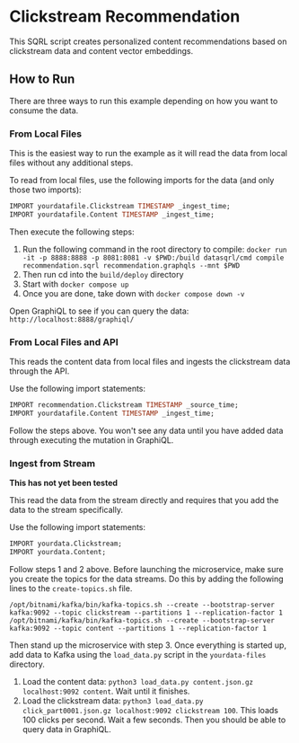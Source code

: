 # Clickstream Recommendation

This SQRL script creates personalized content recommendations based on clickstream data and content vector embeddings.

## How to Run

There are three ways to run this example depending on how you want to consume the data.

### From Local Files

This is the easiest way to run the example as it will read the data from local files without any additional steps.

To read from local files, use the following imports for the data (and only those two imports):

```sql
IMPORT yourdatafile.Clickstream TIMESTAMP _ingest_time;
IMPORT yourdatafile.Content TIMESTAMP _ingest_time;
```

Then execute the following steps:
1. Run the following command in the root directory to compile: `docker run -it -p 8888:8888 -p 8081:8081 -v $PWD:/build datasqrl/cmd compile recommendation.sqrl recommendation.graphqls --mnt $PWD`
2. Then run cd into the `build/deploy` directory
3. Start with `docker compose up`
4. Once you are done, take down with `docker compose down -v`

Open GraphiQL to see if you can query the data:
`http://localhost:8888/graphiql/`

### From Local Files and API

This reads the content data from local files and ingests the clickstream data through the API.

Use the following import statements:
```sql
IMPORT recommendation.Clickstream TIMESTAMP _source_time;
IMPORT yourdatafile.Content TIMESTAMP _ingest_time;
```

Follow the steps above. You won't see any data until you have added data through executing the mutation in GraphiQL.

### Ingest from Stream

**This has not yet been tested**

This read the data from the stream directly and requires that you add the data to the stream specifically.

Use the following import statements:
```sql
IMPORT yourdata.Clickstream;
IMPORT yourdata.Content;
```

Follow steps 1 and 2 above. Before launching the microservice, make sure you create the topics for the data streams. Do this by adding the following lines to the `create-topics.sh` file.

```
/opt/bitnami/kafka/bin/kafka-topics.sh --create --bootstrap-server kafka:9092 --topic clickstream --partitions 1 --replication-factor 1
/opt/bitnami/kafka/bin/kafka-topics.sh --create --bootstrap-server kafka:9092 --topic content --partitions 1 --replication-factor 1
```

Then stand up the microservice with step 3.
Once everything is started up, add data to Kafka using the `load_data.py` script in the `yourdata-files` directory.

1. Load the content data: `python3 load_data.py content.json.gz localhost:9092 content`. Wait until it finishes.
2. Load the clickstream data:   `python3 load_data.py click_part0001.json.gz localhost:9092 clickstream 100`. This loads 100 clicks per second. Wait a few seconds. Then you should be able to query data in GraphiQL.
